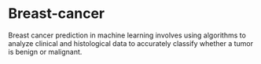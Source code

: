 # Breast-cancer
Breast cancer prediction in machine learning involves using algorithms to analyze clinical and histological data to accurately classify whether a tumor is benign or malignant.
